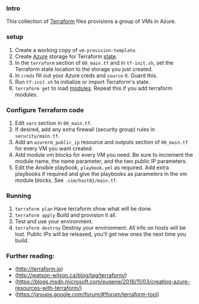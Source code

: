 ### Intro

This collection of [Terraform](http://terraform.io) files provisions a group of VMs in Azure. 

### setup

1. Create a working copy of `vm-provision-template`.
1. Create [Azure](https://www.terraform.io/docs/backends/types/azure.html) storage for Terraform [state](https://www.terraform.io/docs/state/index.html).
1. In the `terraform` section of `00_main.tf` and in `tf-init.sh`, set the Terraform state location to the storage you just created.
1. In `creds` fill out your Azure creds and `source` it. Guard this.
1. Run `tf-init.sh` to initialize or import Terraform's state.
1. `terraform get` to load [modules](https://www.terraform.io/docs/modules/index.html). Repeat this if you add terraform modules.

### Configure Terraform code

1. Edit `vars` section in `00_main.tf`.
1. If desired, add any extra firewall (security group) rules in `security/main.tf`.
1. Add an `azurerm_public_ip` resource and outputs section of `00_main.tf` for every VM you want created.
1. Add module vm blocks for every VM you need. Be sure to increment the module name, the name parameter, and the two public IP parameters.
1. Edit the Ansible playbook, `playbook.yml` as required. Add extra playbooks if required and give the playbooks as parameters in the vm module blocks. See `.vim/host01/main.tf`.

### Running

1. `terraform plan` Have terraform show what will be done.
1. `terraform apply` Build and provision it all.
1. Test and use your environment. 
1. `terraform destroy` Destroy your environment. All info on hosts will be lost. Public IPs will be released, you'll get new ones the next time you build.

### Further reading:

- (http://terraform.io)
- (http://watson-wilson.ca/blog/tag/terraform/)
- (https://blogs.msdn.microsoft.com/eugene/2016/11/03/creating-azure-resources-with-terraform/)
- (https://groups.google.com/forum/#!forum/terraform-tool)
